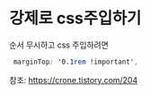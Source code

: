 # 강제로 css주입하기

순서 무시하고 css 주입하려면    
```css
 marginTop: '0.1rem !important',
 ```  
참조: https://crone.tistory.com/204